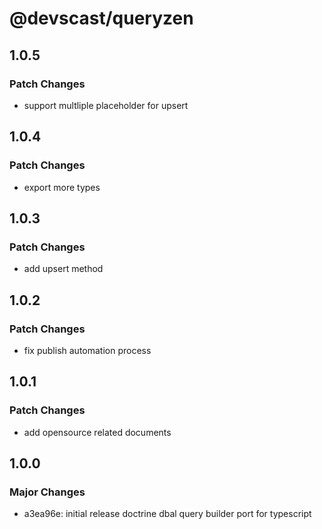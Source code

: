# @devscast/queryzen

## 1.0.5

### Patch Changes

- support multliple placeholder for upsert

## 1.0.4

### Patch Changes

- export more types

## 1.0.3

### Patch Changes

- add upsert method

## 1.0.2

### Patch Changes

- fix publish automation process

## 1.0.1

### Patch Changes

- add opensource related documents

## 1.0.0

### Major Changes

- a3ea96e: initial release doctrine dbal query builder port for typescript
